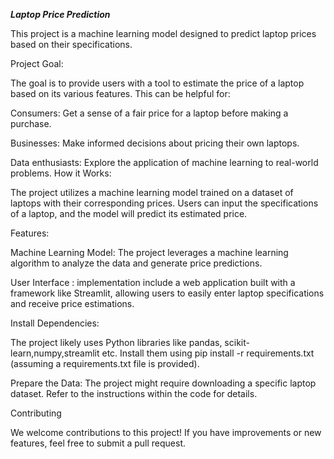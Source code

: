 ***Laptop Price Prediction***

This project is a machine learning model designed to predict laptop prices based on their specifications.

Project Goal:

The goal is to provide users with a tool to estimate the price of a laptop based on its various features. This can be helpful for:

Consumers: Get a sense of a fair price for a laptop before making a purchase.

Businesses: Make informed decisions about pricing their own laptops.

Data enthusiasts: Explore the application of machine learning to real-world problems.
How it Works:

The project utilizes a machine learning model trained on a dataset of laptops with their corresponding prices. Users can input the specifications of a laptop, and the model will predict its estimated price.

Features:

Machine Learning Model: The project leverages a machine learning algorithm  to analyze the data and generate price predictions.

User Interface :  implementation include a web application built with a framework like Streamlit, allowing users to easily enter laptop specifications and receive price estimations.

Install Dependencies:

The project likely uses Python libraries like pandas, scikit-learn,numpy,streamlit etc.  Install them using pip install -r requirements.txt (assuming a requirements.txt file is provided).

Prepare the Data:
The project might require downloading a specific laptop dataset. Refer to the instructions within the code for details.

Contributing

We welcome contributions to this project! If you have improvements or new features, feel free to submit a pull request.
